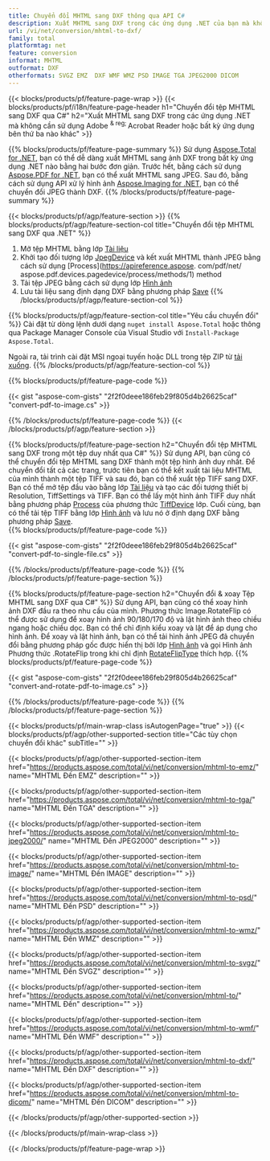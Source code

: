 ```yaml
---
title: Chuyển đổi MHTML sang DXF thông qua API C#
description: Xuất MHTML sang DXF trong các ứng dụng .NET của bạn mà không cần sử dụng bất kỳ ứng dụng nào của bên thứ ba
url: /vi/net/conversion/mhtml-to-dxf/
family: total
platformtag: net
feature: conversion
informat: MHTML
outformat: DXF
otherformats: SVGZ EMZ  DXF WMF WMZ PSD IMAGE TGA JPEG2000 DICOM
---
```

{{< blocks/products/pf/feature-page-wrap >}}
{{< blocks/products/pf/i18n/feature-page-header h1="Chuyển đổi tệp MHTML sang DXF qua C#" h2="Xuất MHTML sang DXF trong các ứng dụng .NET mà không cần sử dụng Adobe <sup> & reg; </sup> Acrobat Reader hoặc bất kỳ ứng dụng bên thứ ba nào khác" >}}

{{% blocks/products/pf/feature-page-summary %}}
Sử dụng [Aspose.Total for .NET](https://products.aspose.com/total/net/), bạn có thể dễ dàng xuất MHTML sang ảnh DXF trong bất kỳ ứng dụng .NET nào bằng hai bước đơn giản. Trước hết, bằng cách sử dụng [Aspose.PDF for .NET](https://products.aspose.com/pdf/net/), bạn có thể xuất MHTML sang JPEG. Sau đó, bằng cách sử dụng API xử lý hình ảnh [Aspose.Imaging for .NET](https://products.aspose.com/imaging/net/), bạn có thể chuyển đổi JPEG thành DXF.
{{% /blocks/products/pf/feature-page-summary  %}}

{{< blocks/products/pf/agp/feature-section >}}
{{% blocks/products/pf/agp/feature-section-col title="Chuyển đổi tệp MHTML sang DXF qua .NET" %}}
1. Mở tệp MHTML bằng lớp [Tài liệu](https://apireference.aspose.com/pdf/net/aspose.pdf/document)
2. Khởi tạo đối tượng lớp [JpegDevice](https://apireference.aspose.com/pdf/net/aspose.pdf.devices/jpegdevice) và kết xuất MHTML thành JPEG bằng cách sử dụng [Process](https://apireference.aspose. com/pdf/net/ aspose.pdf.devices.pagedevice/process/methods/1) method
3. Tải tệp JPEG bằng cách sử dụng lớp [Hình ảnh](https://apireference.aspose.com/imaging/net/aspose.imaging/image)
4. Lưu tài liệu sang định dạng DXF bằng phương pháp [Save](https://apireference.aspose.com/imaging/net/aspose.imaging.image/save/methods/4)
{{% /blocks/products/pf/agp/feature-section-col %}}

{{% blocks/products/pf/agp/feature-section-col title="Yêu cầu chuyển đổi" %}}
Cài đặt từ dòng lệnh dưới dạng ```nuget install Aspose.Total``` hoặc thông qua Package Manager Console của Visual Studio với ```Install-Package Aspose.Total```.

Ngoài ra, tải trình cài đặt MSI ngoại tuyến hoặc DLL trong tệp ZIP từ [tải xuống](https://downloads.aspose.com/total/net).
{{% /blocks/products/pf/agp/feature-section-col %}}

{{% blocks/products/pf/feature-page-code %}}

{{< gist "aspose-com-gists" "2f2f0deee186feb29f805d4b26625caf" "convert-pdf-to-image.cs" >}}


{{% /blocks/products/pf/feature-page-code %}}
{{< /blocks/products/pf/agp/feature-section >}}

{{% blocks/products/pf/feature-page-section  h2="Chuyển đổi tệp MHTML sang DXF trong một tệp duy nhất qua C#" %}}
Sử dụng API, bạn cũng có thể chuyển đổi tệp MHTML sang DXF thành một tệp hình ảnh duy nhất. Để chuyển đổi tất cả các trang, trước tiên bạn có thể kết xuất tài liệu MHTML của mình thành một tệp TIFF và sau đó, bạn có thể xuất tệp TIFF sang DXF. Bạn có thể mở tệp đầu vào bằng lớp [Tài liệu](https://apireference.aspose.com/pdf/net/aspose.pdf/document) và tạo các đối tượng thiết bị Resolution, TiffSettings và TIFF. Bạn có thể lấy một hình ảnh TIFF duy nhất bằng phương pháp [Process](https://apireference.aspose.com/pdf/net/aspose.pdf.devices.documentdevice/process/methods/3) của phương thức [TiffDevice](https://apireference.aspose.com/pdf/net/aspose.pdf.devices/tiffdevice) lớp. Cuối cùng, bạn có thể tải tệp TIFF bằng lớp [Hình ảnh](https://apireference.aspose.com/imaging/net/aspose.imaging/image)
và lưu nó ở định dạng DXF bằng phương pháp [Save](https://apireference.aspose.com/imaging/net/aspose.imaging.image/save/methods/4).  
{{% blocks/products/pf/feature-page-code %}}

{{< gist "aspose-com-gists" "2f2f0deee186feb29f805d4b26625caf" "convert-pdf-to-single-file.cs" >}}

{{% /blocks/products/pf/feature-page-code  %}}
{{% /blocks/products/pf/feature-page-section %}}

{{% blocks/products/pf/feature-page-section  h2="Chuyển đổi & xoay Tệp MHTML sang DXF qua C#" %}}
Sử dụng API, bạn cũng có thể xoay hình ảnh DXF đầu ra theo nhu cầu của mình. Phương thức Image.RotateFlip có thể được sử dụng để xoay hình ảnh 90/180/170 độ và lật hình ảnh theo chiều ngang hoặc chiều dọc. Bạn có thể chỉ định kiểu xoay và lật để áp dụng cho hình ảnh. Để xoay và lật hình ảnh, bạn có thể tải hình ảnh JPEG đã chuyển đổi bằng phương pháp gốc được hiển thị bởi lớp [Hình ảnh](https://apireference.aspose.com/imaging/net/aspose.imaging/image) và gọi Hình ảnh Phương thức .RotateFlip trong khi chỉ định [RotateFlipType](https://apireference.aspose.com/imaging/net/aspose.imaging/rotatefliptype) thích hợp. 
{{% blocks/products/pf/feature-page-code %}}

{{< gist "aspose-com-gists" "2f2f0deee186feb29f805d4b26625caf" "convert-and-rotate-pdf-to-image.cs" >}}

{{% /blocks/products/pf/feature-page-code  %}}
{{% /blocks/products/pf/feature-page-section %}}

{{< blocks/products/pf/main-wrap-class isAutogenPage="true" >}}
{{< blocks/products/pf/agp/other-supported-section title="Các tùy chọn chuyển đổi khác" subTitle="" >}}

{{< blocks/products/pf/agp/other-supported-section-item href="https://products.aspose.com/total/vi/net/conversion/mhtml-to-emz/" name="MHTML Đến EMZ" description="" >}}

{{< blocks/products/pf/agp/other-supported-section-item href="https://products.aspose.com/total/vi/net/conversion/mhtml-to-tga/" name="MHTML Đến TGA" description="" >}}

{{< blocks/products/pf/agp/other-supported-section-item href="https://products.aspose.com/total/vi/net/conversion/mhtml-to-jpeg2000/" name="MHTML Đến JPEG2000" description="" >}}

{{< blocks/products/pf/agp/other-supported-section-item href="https://products.aspose.com/total/vi/net/conversion/mhtml-to-image/" name="MHTML Đến IMAGE" description="" >}}

{{< blocks/products/pf/agp/other-supported-section-item href="https://products.aspose.com/total/vi/net/conversion/mhtml-to-psd/" name="MHTML Đến PSD" description="" >}}

{{< blocks/products/pf/agp/other-supported-section-item href="https://products.aspose.com/total/vi/net/conversion/mhtml-to-wmz/" name="MHTML Đến WMZ" description="" >}}

{{< blocks/products/pf/agp/other-supported-section-item href="https://products.aspose.com/total/vi/net/conversion/mhtml-to-svgz/" name="MHTML Đến SVGZ" description="" >}}

{{< blocks/products/pf/agp/other-supported-section-item href="https://products.aspose.com/total/vi/net/conversion/mhtml-to/" name="MHTML Đến" description="" >}}

{{< blocks/products/pf/agp/other-supported-section-item href="https://products.aspose.com/total/vi/net/conversion/mhtml-to-wmf/" name="MHTML Đến WMF" description="" >}}

{{< blocks/products/pf/agp/other-supported-section-item href="https://products.aspose.com/total/vi/net/conversion/mhtml-to-dxf/" name="MHTML Đến DXF" description="" >}}

{{< blocks/products/pf/agp/other-supported-section-item href="https://products.aspose.com/total/vi/net/conversion/mhtml-to-dicom/" name="MHTML Đến DICOM" description="" >}}



{{< /blocks/products/pf/agp/other-supported-section >}}

{{< /blocks/products/pf/main-wrap-class >}}

{{< /blocks/products/pf/feature-page-wrap >}}